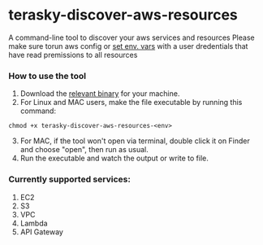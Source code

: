 # terasky-discover-aws-resources
A command-line tool to discover your aws services and resources 
Please make sure torun aws config or [set env. vars](https://docs.aws.amazon.com/sdk-for-php/v3/developer-guide/guide_credentials_environment.html) with a user dredentials that have read premissions to all resources

### How to use the tool ###
1. Download the [relevant binary](https://github.com/IlanTeraSky/terasky-discover-aws-resources/releases) for your machine.
2. For Linux and MAC users, make the file executable by running this command:
```
chmod +x terasky-discover-aws-resources-<env>
```
3. For MAC, if the tool won't open via terminal, double click it on Finder and choose "open", then run as usual.
4. Run the executable and watch the output or write to file.

### Currently supported services: ###
1. EC2
2. S3
3. VPC
4. Lambda
5. API Gateway
